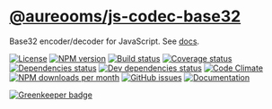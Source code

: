 [@aureooms/js-codec-base32](https://aureooms.github.io/js-codec-base32)
==

Base32 encoder/decoder for JavaScript.
See [docs](https://aureooms.github.io/js-codec-base32/index.html).

[![License](https://img.shields.io/github/license/aureooms/js-codec-base32.svg?style=flat)](https://raw.githubusercontent.com/aureooms/js-codec-base32/master/LICENSE)
[![NPM version](https://img.shields.io/npm/v/@aureooms/js-codec-base32.svg?style=flat)](https://www.npmjs.org/package/@aureooms/js-codec-base32)
[![Build status](https://img.shields.io/travis/aureooms/js-codec-base32.svg?style=flat)](https://travis-ci.org/aureooms/js-codec-base32)
[![Coverage status](https://img.shields.io/coveralls/aureooms/js-codec-base32.svg?style=flat)](https://coveralls.io/r/aureooms/js-codec-base32)
[![Dependencies status](https://img.shields.io/david/aureooms/js-codec-base32.svg?style=flat)](https://david-dm.org/aureooms/js-codec-base32)
[![Dev dependencies status](https://img.shields.io/david/dev/aureooms/js-codec-base32.svg?style=flat)](https://david-dm.org/aureooms/js-codec-base32?type=dev)
[![Code Climate](https://img.shields.io/codeclimate/github/aureooms/js-codec-base32.svg?style=flat)](https://codeclimate.com/github/aureooms/js-codec-base32)
[![NPM downloads per month](https://img.shields.io/npm/dm/@aureooms/js-codec-base32.svg?style=flat)](https://www.npmjs.org/package/@aureooms/js-codec-base32)
[![GitHub issues](https://img.shields.io/github/issues/aureooms/js-codec-base32.svg?style=flat)](https://github.com/aureooms/js-codec-base32/issues)
[![Documentation](https://aureooms.github.io/js-codec-base32/badge.svg)](https://aureooms.github.io/js-codec-base32/source.html)


[![Greenkeeper badge](https://badges.greenkeeper.io/aureooms/js-codec-base32.svg)](https://greenkeeper.io/)